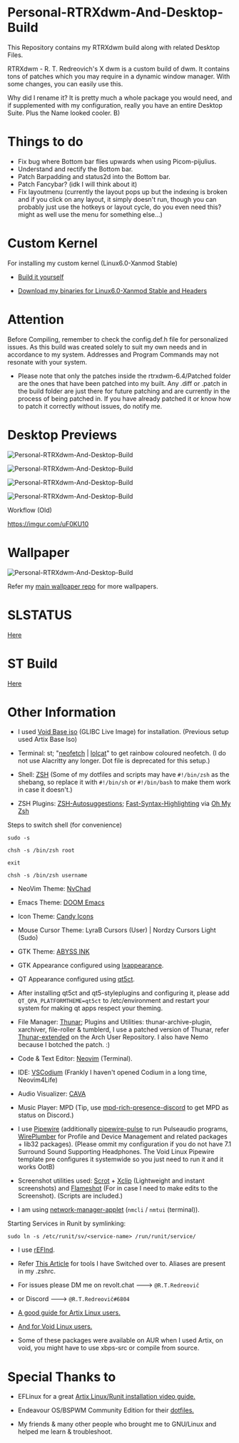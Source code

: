 # Personal-RTRXdwm-And-Desktop-Build
This Repository contains my RTRXdwm build along with related Desktop Files.

RTRXdwm - R. T. Redreovich's X dwm is a custom build of dwm. It contains tons of patches which you may require in a dynamic window manager. With some changes, you can easily use this.

Why did I rename it? It is pretty much a whole package you would need, and if supplemented with my configuration, really you have an entire Desktop Suite. Plus the Name looked cooler. B)

# Things to do

- Fix bug where Bottom bar flies upwards when using Picom-pijulius.
- Understand and rectify the Bottom bar.
- Patch Barpadding and status2d into the Bottom bar.
- Patch Fancybar? (idk I will think about it)
- Fix layoutmenu (currently the layout pops up but the indexing is broken and if you click on any layout, it simply doesn't run, though you can probably just use the hotkeys or layout cycle, do you even need this? might as well use the menu for something else...)

# Custom Kernel

For installing my custom kernel (Linux6.0-Xanmod Stable)

- [Build it yourself](https://notabug.org/Marcoapc/voidxanmodK)

- [Download my binaries for Linux6.0-Xanmod Stable and Headers](https://github.com/Red1922/Linux-Xanmod-Binaries-For-Void-Users)

# Attention

Before Compiling, remember to check the config.def.h file for personalized issues. As this build was created solely to suit my own needs and in accordance to my system. Addresses and Program Commands may not resonate with your system.

- Please note that only the patches inside the rtrxdwm-6.4/Patched folder are the ones that have been patched into my built. Any .diff or .patch in the build folder are just there for future patching and are currently in the process of being patched in. If you have already patched it or know how to patch it correctly without issues, do notify me.

# Desktop Previews

![Personal-RTRXdwm-And-Desktop-Build](https://github.com/Red1922/Personal-RTRXdWM-And-Desktop-Build/blob/main/Media/Screenshots/Term.png?raw=true)

![Personal-RTRXdwm-And-Desktop-Build](https://github.com/Red1922/Personal-RTRXdwm-And-Desktop-Build/blob/main/Media/Screenshots/TermWPicom.png?raw=true)

![Personal-RTRXdwm-And-Desktop-Build](https://github.com/Red1922/Personal-RTRXdwm-And-Desktop-Build/blob/main/Media/Screenshots/Preview.png?raw=true)

![Personal-RTRXdwm-And-Desktop-Build](https://github.com/Red1922/Personal-RTRXdwm-And-Desktop-Build/blob/main/Media/Screenshots/Conky.png?raw=true)


Workflow (Old)

https://imgur.com/uF0KU10

# Wallpaper

![Personal-RTRXdwm-And-Desktop-Build](https://github.com/Red1922/Personal-RTRXdwm-And-Desktop-Build/blob/main/Media/Wallpapers/4085047void.png?raw=true)

Refer my [main wallpaper repo](https://github.com/Red1922/Wallpapers) for more wallpapers.

# SLSTATUS

[Here](https://github.com/Red1922/slstatus)

# ST Build
[Here](https://github.com/Red1922/Personal-ST-build)

# Other Information

- I used [Void Base iso](https://voidlinux.org/download/) (GLIBC Live Image) for installation. (Previous setup used Artix Base Iso)

- Terminal: st; "[neofetch](https://github.com/dylanaraps/neofetch) | [lolcat](https://github.com/busyloop/lolcat)" to get rainbow coloured neofetch. (I do not use Alacritty any longer. Dot file is deprecated for this setup.)

- Shell: [ZSH](https://www.zsh.org/) (Some of my dotfiles and scripts may have `#!/bin/zsh` as the shebang, so replace it with `#!/bin/sh` or `#!/bin/bash` to make them work in case it doesn't.)
- ZSH Plugins: [ZSH-Autosuggestions](https://github.com/zsh-users/zsh-autosuggestions); [Fast-Syntax-Highlighting](https://github.com/zdharma-continuum/fast-syntax-highlighting) via [Oh My Zsh](https://github.com/ohmyzsh/ohmyzsh)

Steps to switch shell (for convenience)
```
sudo -s

chsh -s /bin/zsh root

exit

chsh -s /bin/zsh username
```

- NeoVim Theme: [NvChad](https://nvchad.com/)

- Emacs Theme: [DOOM Emacs](https://github.com/doomemacs/doomemacs)

- Icon Theme: [Candy Icons](https://github.com/EliverLara/candy-icons)

- Mouse Cursor Theme: LyraB Cursors (User) | Nordzy Cursors Light (Sudo)

- GTK Theme: [ABYSS INK](https://www.pling.com/p/1324963)

- GTK Appearance configured using [lxappearance](https://github.com/lxde/lxappearance).

- QT Appearance configured using [qt5ct](https://sourceforge.net/projects/qt5ct/).

- After installing qt5ct and qt5-styleplugins and configuring it, please add `QT_QPA_PLATFORMTHEME=qt5ct` to /etc/environment and restart your system for making qt apps respect your theming.

- File Manager: [Thunar](https://gitlab.xfce.org/xfce/thunar); Plugins and Utilities: thunar-archive-plugin, xarchiver, file-roller & tumblerd, I use a patched version of Thunar, refer [Thunar-extended](https://aur.archlinux.org/packages/thunar-extended) on the Arch User Repository. I also have Nemo because I botched the patch. :)

- Code & Text Editor: [Neovim](https://github.com/neovim/neovim) (Terminal).

- IDE: [VSCodium](https://github.com/VSCodium/vscodium) (Frankly I haven't opened Codium in a long time, Neovim4Life)

- Audio Visualizer: [CAVA](https://github.com/karlstav/cava)

- Music Player: MPD (Tip, use [mpd-rich-presence-discord](https://github.com/justas-d/mpd-rich-presence-discord) to get MPD as status on Discord.)

- I use [Pipewire](https://pipewire.org/) (additionally [pipewire-pulse](https://docs.pipewire.org/page_man_pipewire_pulse_1.html) to run Pulseaudio programs, [WirePlumber](https://pipewire.pages.freedesktop.org/wireplumber/) for Profile and Device Management and related packages + lib32 packages). (Please ommit my configuration if you do not have 7.1 Surround Sound Supporting Headphones. The Void Linux Pipewire template pre configures it systemwide so you just need to run it and it works OotB)

- Screenshot utilities used: [Scrot](https://github.com/dreamer/scrot) + [Xclip](https://github.com/astrand/xclip) (Lightweight and instant screenshots) and [Flameshot](https://flameshot.org/) (For in case I need to make edits to the Screenshot). (Scripts are included.)

- I am using [network-manager-applet](https://gitlab.gnome.org/GNOME/network-manager-applet) (`nmcli` / `nmtui` (terminal)).

Starting Services in Runit by symlinking:
```
sudo ln -s /etc/runit/sv/<service-name> /run/runit/service/
```

- I use [rEFInd](https://www.rodsbooks.com/refind/).

- Refer [This Article](https://deepu.tech/rust-terminal-tools-linux-mac-windows-fish-zsh/) for tools I have Switched over to. Aliases are present in my .zshrc.

- For issues please DM me on revolt.chat ---> `@R.T.Redreovič`
- or Discord ---> `@R.T.Redreovič#6804`

- [A good guide for Artix Linux users.](https://gist.github.com/themagicalmammal/37276c97897d40598e975f5e563252a6)

- [And for Void Linux users.](https://gist.github.com/themagicalmammal/e443d3c5440d566f8206e5b957ab1493)

- Some of these packages were available on AUR when I used Artix, on void, you might have to use xbps-src or compile from source.

# Special Thanks to

- EFLinux for a great [Artix Linux/Runit installation video guide.](https://www.youtube.com/watch?v=mIpZA6z-Ctk)

- Endeavour OS/BSPWM Community Edition for their [dotfiles.](https://github.com/EndeavourOS-Community-Editions/bspwm)

- My friends & many other people who brought me to GNU/Linux and helped me learn & troubleshoot.
